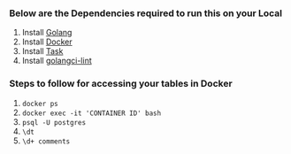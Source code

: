 
### Below are the Dependencies required to run this on your Local ###
1. Install [Golang](https://go.dev/doc/install)
2. Install [Docker](https://docs.docker.com/get-docker/)
3. Install [Task](https://taskfile.dev/installation/)
4. Install [golangci-lint](https://golangci-lint.run/usage/install/)

### Steps to follow for accessing your tables in Docker ###
1. `docker ps`
2. `docker exec -it 'CONTAINER ID' bash`
3. `psql -U postgres`
4. `\dt`
5. `\d+ comments`
